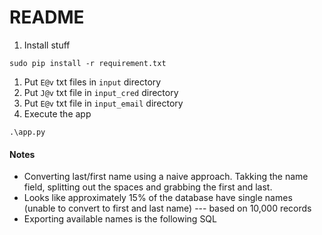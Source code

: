# README

  1. Install stuff

```
sudo pip install -r requirement.txt
```

  1. Put `E@v` txt files in `input` directory
  2. Put `J@v` txt file in `input_cred` directory
  3. Put `E@v` txt file in `input_email` directory  
  4. Execute the app

```
.\app.py
```

#### Notes

  * Converting last/first name using a naive approach. Takking the name field, splitting out the spaces and grabbing the first and last.
  * Looks like approximately 15% of the database have single names (unable to convert to first and last name) --- based on 10,000 records
  * Exporting available names is the following SQL
